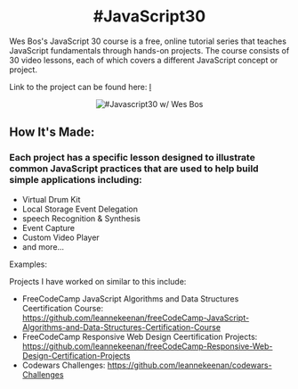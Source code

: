 <h1 align="center">#JavaScript30</h1>

<p>
Wes Bos's JavaScript 30 course is a free, online tutorial series that teaches JavaScript fundamentals 
through hands-on projects. The course consists of 30 video lessons, each of which covers a different 
JavaScript concept or project.
</p>

<span>
Link to the project can be found here: <a href="">
l</a>
</span>

<p align="center">
     <img src="https://res.cloudinary.com/wesbos/image/fetch/w_700,q_auto,f_auto/https://courses.wesbos.com/images/JS3-social-share.png" alt="#Javascript30 w/ Wes Bos">
</p>

<h2>
How It's Made:
</h2>
<h3>Each project has a specific lesson designed to illustrate common JavaScript practices that are used to help
build simple applications including:</h3>
<ul>
   <li>Virtual Drum Kit</li>
   <li>Local Storage Event Delegation</li>
   <li>speech Recognition & Synthesis</li>
   <li>Event Capture</li>
   <li>Custom Video Player</li>
   <li>and more...</li>
</ul>


Examples:
</h2>

<p>
Projects I have worked on similar to this include:
</p>

<ul>
   <li> 
	FreeCodeCamp JavaScript Algorithms and Data Structures Ceertification Course: 
	<a href="https://github.com/leannekeenan/freeCodeCamp-JavaScript-Algorithms-and-Data-Structures-Certification-Course">
	https://github.com/leannekeenan/freeCodeCamp-JavaScript-Algorithms-and-Data-Structures-Certification-Course</a>
   </li>

  <li> 
	FreeCodeCamp Responsive Web Design Ceertification Projects: 
	<a href="https://github.com/leannekeenan/freeCodeCamp-Responsive-Web-Design-Certification-Projects">
	https://github.com/leannekeenan/freeCodeCamp-Responsive-Web-Design-Certification-Projects</a>
   </li>

  <li> 
	Codewars Challenges: 
	<a href="https://github.com/leannekeenan/Codewars-Challenges">
	https://github.com/leannekeenan/codewars-Challenges</a>
   </li>
</ul>
